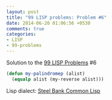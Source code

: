 ```yaml
---
layout: post
title: "99 LISP problems: Problem #6"
date: 2014-06-20 01:06:56 +0530
comments: true
categories: 
- LISP
- 99-problems
---
```


Solution to the [99 LISP Problems][99prob] #6

```cl
(defun my-palindromep (alist)
  (equalp alist (my-reverse alist)))
```

Lisp dialect: [Steel Bank Common Lisp][sbcl]

<!--links-->
[99prob]: http://www.ic.unicamp.br/~meidanis/courses/mc336/2006s2/funcional/L-99_Ninety-Nine_Lisp_Problems.html
[sbcl]: http://www.sbcl.org/
